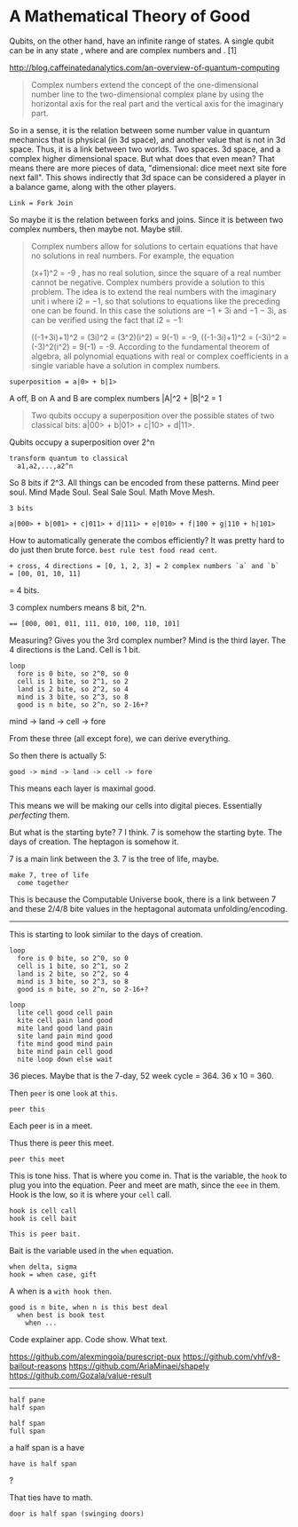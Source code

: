 
# A Mathematical Theory of Good

Qubits, on the other hand, have an infinite range of states. A single qubit can be in any state , where  and  are complex numbers and . [1]

http://blog.caffeinatedanalytics.com/an-overview-of-quantum-computing

> Complex numbers extend the concept of the one-dimensional number line to the two-dimensional complex plane by using the horizontal axis for the real part and the vertical axis for the imaginary part.

So in a sense, it is the relation between some number value in quantum mechanics that is physical (in 3d space), and another value that is not in 3d space. Thus, it is a link between two worlds. Two spaces. 3d space, and a complex higher dimensional space. But what does that even mean? That means there are more pieces of data, "dimensional: dice meet next site fore next fall". This shows indirectly that 3d space can be considered a player in a balance game, along with the other players.

```
Link = Fork Join
```

So maybe it is the relation between forks and joins. Since it is between two complex numbers, then maybe not. Maybe still.

> Complex numbers allow for solutions to certain equations that have no solutions in real numbers. For example, the equation
> 
> (x+1)^2 = -9 \,
> has no real solution, since the square of a real number cannot be negative. Complex numbers provide a solution to this problem. The idea is to extend the real numbers with the imaginary unit i where i2 = −1, so that solutions to equations like the preceding one can be found. In this case the solutions are −1 + 3i and −1 − 3i, as can be verified using the fact that i2 = −1:
> 
> ((-1+3i)+1)^2 = (3i)^2 = (3^2)(i^2) = 9(-1) = -9,
((-1-3i)+1)^2 = (-3i)^2 = (-3)^2(i^2) = 9(-1) = -9.
According to the fundamental theorem of algebra, all polynomial equations with real or complex coefficients in a single variable have a solution in complex numbers.

```
superposition = a|0> + b|1>
```

A off, B on
A and B are complex numbers
|A|^2 + |B|^2 = 1

> Two qubits occupy a superposition over the possible states of two classical bits: a|00> + b|01> + c|10> + d|11>.

Qubits occupy a superposition over 2^n

```
transform quantum to classical
  a1,a2,...,a2^n
```

So 8 bits if 2^3. All things can be encoded from these patterns. Mind peer soul. Mind Made Soul. Seal Sale Soul. Math Move Mesh.

```
3 bits

a|000> + b|001> + c|011> + d|111> + e|010> + f|100 + g|110 + h|101>
```

How to automatically generate the combos efficiently? It was pretty hard to do just then brute force. `best rule test food read cent`.

```
+ cross, 4 directions = [0, 1, 2, 3] = 2 complex numbers `a` and `b`
= [00, 01, 10, 11]
```

= 4 bits.

3 complex numbers means 8 bit, 2^n.

```
== [000, 001, 011, 111, 010, 100, 110, 101]
```

Measuring? Gives you the 3rd complex number? Mind is the third layer. The 4 directions is the Land. Cell is 1 bit.

```
loop
  fore is 0 bite, so 2^0, so 0
  cell is 1 bite, so 2^1, so 2
  land is 2 bite, so 2^2, so 4
  mind is 3 bite, so 2^3, so 8
  good is n bite, so 2^n, so 2-16+?
```

mind -> land -> cell -> fore

From these three (all except fore), we can derive everything.

So then there is actually 5:

```
good -> mind -> land -> cell -> fore
```

This means each layer is maximal good.

This means we will be making our cells into digital pieces. Essentially _perfecting_ them.

But what is the starting byte? 7 I think. 7 is somehow the starting byte. The days of creation. The heptagon is somehow it.

7 is a main link between the 3. 7 is the tree of life, maybe.

```
make 7, tree of life
  come together
```

This is because the Computable Universe book, there is a link between 7 and these 2/4/8 bite values in the heptagonal automata unfolding/encoding.

---

This is starting to look similar to the days of creation.

```
loop
  fore is 0 bite, so 2^0, so 0
  cell is 1 bite, so 2^1, so 2
  land is 2 bite, so 2^2, so 4
  mind is 3 bite, so 2^3, so 8
  good is n bite, so 2^n, so 2-16+?
```

```
loop
  lite cell good cell pain
  kite cell pain land good
  mite land good land pain
  site land pain mind good
  fite mind good mind pain
  bite mind pain cell good
  nite loop down else wait
```

36 pieces. Maybe that is the 7-day, 52 week cycle = 364.
36 x 10 = 360.

Then `peer` is one `look` at `this`.

```
peer this
```

Each peer is in a meet.

Thus there is peer this meet.

```
peer this meet
```

This is tone hiss. That is where you come in. That is the variable, the `hook` to plug you into the equation. Peer and meet are math, since the `eee` in them. Hook is the low, so it is where your `cell` call.

```
hook is cell call
hook is cell bait
```

```
This is peer bait.
```

Bait is the variable used in the `when` equation.

```
when delta, sigma
hook = when case, gift
```

A when is a `with hook then`.

```
good is n bite, when n is this best deal
  when best is book test
    when ...
```

Code explainer app. Code show. What text.

https://github.com/alexmingoia/purescript-pux
https://github.com/vhf/v8-bailout-reasons
https://github.com/AriaMinaei/shapely
https://github.com/Gozala/value-result

---

```
half pane
half span
```

```
half span
full span
```

a half span is a have

```
have is half span
```

?

That ties have to math.

```
door is half span (swinging doors)
```
